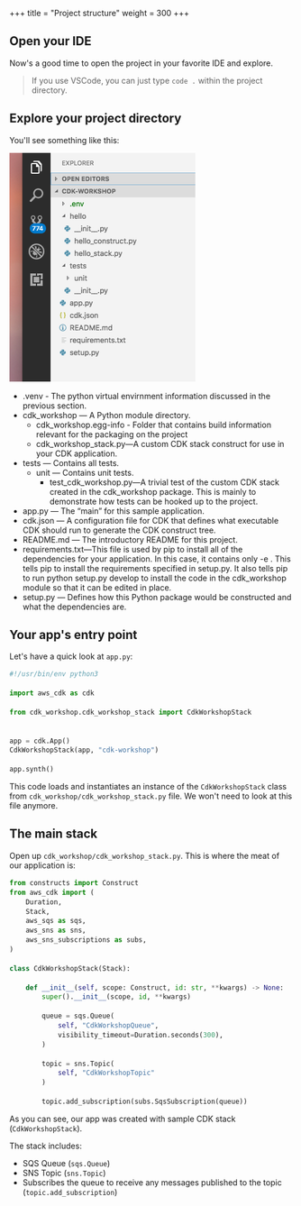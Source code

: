 +++
title = "Project structure"
weight = 300
+++

## Open your IDE

Now's a good time to open the project in your favorite IDE and explore.

> If you use VSCode, you can just type `code .` within the project directory.

## Explore your project directory

You'll see something like this:

![](./structure.png)

* .venv - The python virtual envirnment information discussed in the previous section.
* cdk_workshop — A Python module directory.
  * cdk_workshop.egg-info - Folder that contains build information relevant for the packaging on the project
  * cdk_workshop_stack.py—A custom CDK stack construct for use in your CDK application.
* tests — Contains all tests.
  * unit — Contains unit tests.
    * test_cdk_workshop.py—A trivial test of the custom CDK stack created in the cdk_workshop package. This is mainly to demonstrate how tests can be hooked up to the project.
* app.py — The “main” for this sample application.
* cdk.json — A configuration file for CDK that defines what executable CDK should run to generate the CDK construct tree.
* README.md — The introductory README for this project.
* requirements.txt—This file is used by pip to install all of the dependencies for your application. In this case, it contains only -e . This tells pip to install the requirements specified in setup.py. It also tells pip to run python setup.py develop to install the code in the cdk_workshop module so that it can be edited in place.
* setup.py — Defines how this Python package would be constructed and what the dependencies are.

## Your app's entry point

Let's have a quick look at `app.py`:

```python
#!/usr/bin/env python3

import aws_cdk as cdk

from cdk_workshop.cdk_workshop_stack import CdkWorkshopStack


app = cdk.App()
CdkWorkshopStack(app, "cdk-workshop")

app.synth()
```

This code loads and instantiates an instance of the `CdkWorkshopStack` class from
`cdk_workshop/cdk_workshop_stack.py` file. We won't need to look at this file anymore.

## The main stack

Open up `cdk_workshop/cdk_workshop_stack.py`. This is where the meat of our application
is:

```python
from constructs import Construct
from aws_cdk import (
    Duration,
    Stack,
    aws_sqs as sqs,
    aws_sns as sns,
    aws_sns_subscriptions as subs,
)

class CdkWorkshopStack(Stack):

    def __init__(self, scope: Construct, id: str, **kwargs) -> None:
        super().__init__(scope, id, **kwargs)

        queue = sqs.Queue(
            self, "CdkWorkshopQueue",
            visibility_timeout=Duration.seconds(300),
        )

        topic = sns.Topic(
            self, "CdkWorkshopTopic"
        )

        topic.add_subscription(subs.SqsSubscription(queue))
```

As you can see, our app was created with sample CDK stack
(`CdkWorkshopStack`).

The stack includes:

- SQS Queue (`sqs.Queue`)
- SNS Topic (`sns.Topic`)
- Subscribes the queue to receive any messages published to the topic (`topic.add_subscription`)
